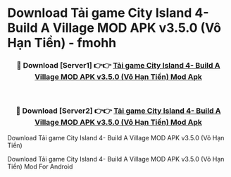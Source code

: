 # Download Tải game City Island 4- Build A Village MOD APK v3.5.0 (Vô Hạn Tiền) - fmohh


<div align="center">
<h3>🔴 Download [Server1] 👉👉 <a href="https://apk-comot.site?title=Tải_game_City_Island_4-_Build_A_Village_MOD_APK_v3.5.0_(Vô_Hạn_Tiền)">Tải game City Island 4- Build A Village MOD APK v3.5.0 (Vô Hạn Tiền) Mod Apk</a></h3><br>
<h3>🔴 Download [Server2] 👉👉 <a href="https://apk-comot.site?title=Tải_game_City_Island_4-_Build_A_Village_MOD_APK_v3.5.0_(Vô_Hạn_Tiền)">Tải game City Island 4- Build A Village MOD APK v3.5.0 (Vô Hạn Tiền) Mod Apk</a></h3>
</div>



Download Tải game City Island 4- Build A Village MOD APK v3.5.0 (Vô Hạn Tiền) 

Download Tải game City Island 4- Build A Village MOD APK v3.5.0 (Vô Hạn Tiền) Mod For Android
